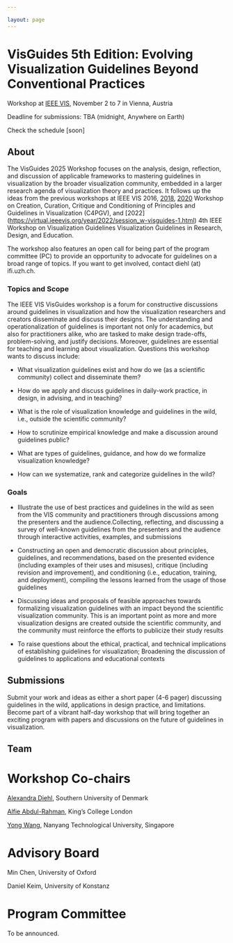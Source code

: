 ```yaml
---

layout: page
---
```


# VisGuides 5th Edition: Evolving Visualization Guidelines Beyond Conventional Practices

Workshop at [IEEE VIS](https://ieeevis.org/), November 2 to 7 in Vienna, Austria

Deadline for submissions: TBA (midnight, Anywhere on Earth)

Check the schedule [soon]

## About
The VisGuides 2025 Workshop focuses on the analysis, design, reflection, and discussion of applicable frameworks to mastering guidelines in visualization by the broader visualization community, embedded in a larger research agenda of visualization theory and practices. It follows up the ideas from the previous workshops at IEEE VIS 2016, [2018](https://c4pgv.dbvis.de/), [2020](https://nms.kcl.ac.uk/c4pgv/) Workshop on Creation, Curation, Critique and Conditioning of Principles and Guidelines in Visualization (C4PGV), and [2022] (https://virtual.ieeevis.org/year/2022/session_w-visguides-1.html) 4th IEEE Workshop on Visualization Guidelines Visualization Guidelines in Research, Design, and Education.

The workshop also features an open call for being part of the program committee (PC) to provide an opportunity to advocate for guidelines on a broad range of topics. If you want to get involved, contact diehl (at) ifi.uzh.ch.


### Topics and Scope

The IEEE VIS VisGuides workshop is a forum for constructive discussions around guidelines in visualization and how the visualization researchers and creators disseminate and discuss their designs. The understanding and operationalization of guidelines is important not only for academics, but also for practitioners alike, who are tasked to make design trade-offs, problem-solving, and justify decisions. Moreover, guidelines are essential for teaching and learning about visualization. Questions this workshop wants to discuss include:

- What visualization guidelines exist and how do we (as a scientific community) collect and disseminate them?

- How do we apply and discuss guidelines in daily-work practice, in design, in advising, and in teaching?

- What is the role of visualization knowledge and guidelines in the wild, i.e., outside the scientific community?

- How to scrutinize empirical knowledge and make a discussion around guidelines public?

- What are types of guidelines, guidance, and how do we formalize visualization knowledge?

- How can we systematize, rank and categorize guidelines in the wild?

### Goals

- Illustrate the use of best practices and guidelines in the wild as seen from the VIS community and practitioners through discussions among the presenters and the audience.Collecting, reflecting, and discussing a survey of well-known guidelines from the presenters and the audience through interactive activities, examples, and submissions

- Constructing an open and democratic discussion about principles, guidelines, and recommendations, based on the presented evidence (including examples of their uses and misuses), critique (including revision and improvement), and conditioning (i.e., education, training, and deployment), compiling the lessons learned from the usage of those guidelines

- Discussing ideas and proposals of feasible approaches towards formalizing visualization guidelines with an impact beyond the scientific visualization community. This is an important point as more and more visualization designs are created outside the scientific community, and the community must reinforce the efforts to publicize their study results

- To raise questions about the ethical, practical, and technical implications of establishing guidelines for visualization; Broadening the discussion of guidelines to applications and educational contexts

## Submissions

Submit your work and ideas as either a short paper (4-6 pager) discussing guidelines in the wild, applications in design practice, and limitations. Become part of a vibrant half-day workshop that will bring together an exciting program with papers and discussions on the future of guidelines in visualization.  

## Team 

# Workshop Co-chairs 

[Alexandra Diehl](https:/alexandra-diehl.science), Southern University of Denmark

[Alfie Abdul-Rahman](https://alfieabdulrahman.github.io/), King’s College London

[Yong Wang](https://yong-wang.org/), Nanyang Technological University, Singapore 

# Advisory Board

Min Chen, University of Oxford

Daniel Keim, University of Konstanz

# Program Committee

To be announced.


